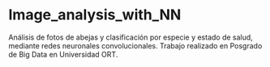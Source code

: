 # Image_analysis_with_NN
Análisis de fotos de abejas y clasificación por especie y estado de salud, mediante redes neuronales convolucionales. Trabajo realizado en Posgrado de Big Data en Universidad ORT. 

